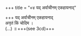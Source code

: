 +++
title = "०४ यद् अर्वाचीनम् एकहायनाद्"

+++
यद् अर्वाचीनम् एकहायनाद्  
अनृतं किं चोदिम ।  
(…) ॥ +++(see 3cd)+++
